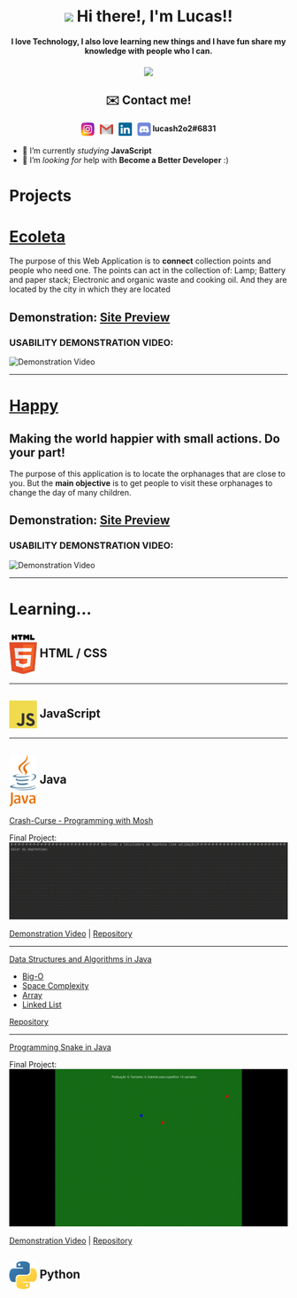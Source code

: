 <h1 align="center"><img src="https://media.giphy.com/media/hvRJCLFzcasrR4ia7z/giphy.gif" width="32px"> Hi there!, I'm Lucas!!</h1>

<h4 align="center" >I love Technology, I also love learning new things and I have fun share my knowledge with people who I can.</h4>

<p align="center">  
  <a href="https://github.com/anuraghazra/github-readme-stats">
    <img align="center" src="https://github-readme-stats.vercel.app/api/top-langs/?username=Lucas-Henrique-Lopes-Costa&layout=compact" />
  </a>
</p>

<h2 align="center" >✉️ Contact me!</h2>
<h4 align="center" > 
  <a href="https://www.instagram.com/lucas_henrique_lopes_costa/"><img align="center" width="24px" src="Instagram_Icon.svg"></a>
  <span>&nbsp;</span>
  <a href="mailto:lucass20586@gmail.com"><img align="center" width="24px" src="Mail_Icon.png"></a>
  <span>&nbsp;</span>
  <a href="https://www.linkedin.com/in/lucas-henrique-b034a01a2/"><img align="center" width="24px" src="Linkedin_Icon.svg"></a>
  <span>&nbsp;</span>
  <a href="https://discord.com/channels/@me"><img align="center" width="24px" src="Discord_Icon.svg"></a> lucash2o2#6831
</h4>

- 🔭 I’m currently _studying_ **JavaScript**
- 🤔 I’m _looking for_ help with **Become a Better Developer** :)

# Projects

# [Ecoleta](https://github.com/Lucas-Henrique-Lopes-Costa/Ecoleta#ecoleta)
The purpose of this Web Application is to **connect** collection points and people who need one.
The points can act in the collection of: Lamp; Battery and paper stack; Electronic and organic waste and cooking oil. And they are located by the city in which they are located

## Demonstration: <a href="https://lucas-henrique-lopes-costa.github.io/Ecoleta/" target="_blank">Site Preview</a>
### USABILITY DEMONSTRATION VIDEO: 
![Demonstration Video](https://github.com/Lucas-Henrique-Lopes-Costa/Ecoleta/blob/master/Ecoleta.gif?raw=true)

---

# [Happy](https://github.com/Lucas-Henrique-Lopes-Costa/Happy#happy)
## Making the world happier with small actions. Do your part!

The purpose of this application is to locate the orphanages that are close to you. But the **main objective** is to get people to visit these orphanages to change the day of many children.

## Demonstration: <a href="https://lucas-henrique-lopes-costa.github.io/Happy/" target="_blank">Site Preview</a>
### USABILITY DEMONSTRATION VIDEO: 
![Demonstration Video](https://github.com/Lucas-Henrique-Lopes-Costa/Happy/blob/master/Happy.gif?raw=true)

---

# Learning...

## <img align="center" width="50px" src="./languages/html5.svg"> HTML / CSS



---

## <img align="center" width="50px" src="./languages/logo-javascript.svg"> JavaScript

---

## <img align="center" width="50px" src="./languages/java-4.svg"> Java

[Crash-Curse - Programming with Mosh](https://youtu.be/eIrMbAQSU34)

Final Project: ![Demonstration Video](https://github.com/Lucas-Henrique-Lopes-Costa/Lucas-Henrique-Lopes-Costa/blob/main/Demonstration-Videos/calculadora-hipoteca.gif?raw=true)

[Demonstration Video](https://youtu.be/hkC5yRk3X6Q) | [Repository](https://github.com/Lucas-Henrique-Lopes-Costa/Curse-Java)

---

[Data Structures and Algorithms in Java](https://youtu.be/BBpAmxU_NQo)

- [Big-O](https://github.com/Lucas-Henrique-Lopes-Costa/Estrutura-de-Dados#big-o)
- [Space Complexity](https://github.com/Lucas-Henrique-Lopes-Costa/Estrutura-de-Dados#space-complexity)
- [Array](https://github.com/Lucas-Henrique-Lopes-Costa/Estrutura-de-Dados#array)
- [Linked List](https://github.com/Lucas-Henrique-Lopes-Costa/Estrutura-de-Dados#linked-list)

[Repository](https://github.com/Lucas-Henrique-Lopes-Costa/Estrutura-de-Dados)

---

[Programming Snake in Java](https://youtu.be/S_n3lryyGZM)

Final Project: ![Demonstration Video](https://github.com/Lucas-Henrique-Lopes-Costa/Lucas-Henrique-Lopes-Costa/blob/main/Demonstration-Videos/Snake.gif?raw=true)

[Demonstration Video](https://youtu.be/9zAH_MSC60I) | [Repository](https://github.com/Lucas-Henrique-Lopes-Costa/Snake)

## <img align="center" width="50px" src="./languages/python-5.svg"> Python

